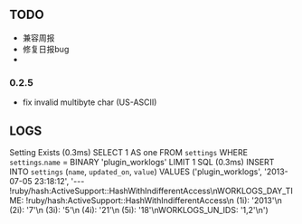 ## TODO
* 兼容周报
* 修复日报bug
* 

### 0.2.5

* fix invalid multibyte char (US-ASCII)

## LOGS 
Setting Exists (0.3ms)  SELECT 1 AS one FROM `settings` WHERE `settings`.`name` = BINARY 'plugin_worklogs' LIMIT 1
SQL (0.3ms)  INSERT INTO `settings` (`name`, `updated_on`, `value`) VALUES ('plugin_worklogs', '2013-07-05 23:18:12', '--- !ruby/hash:ActiveSupport::HashWithIndifferentAccess\nWORKLOGS_DAY_TIME: !ruby/hash:ActiveSupport::HashWithIndifferentAccess\n (1i): \'2013\'\n (2i): \'7\'\n (3i): \'5\'\n (4i): \'21\'\n (5i): \'18\'\nWORKLOGS_UN_IDS: \'1,2\'\n')